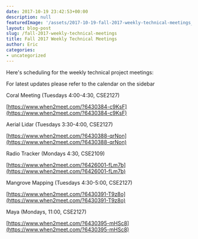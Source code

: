 ```yaml
---
date: 2017-10-19 23:42:53+00:00
description: null
featuredImage: '/assets/2017-10-19-fall-2017-weekly-technical-meetings_weekly_meeting.jpg'
layout: blog-post
slug: /fall-2017-weekly-technical-meetings
title: Fall 2017 Weekly Technical Meetings
author: Eric
categories:
- uncategorized
---
```


Here's scheduling for the weekly technical project meetings:




For latest updates please refer to the calendar on the sidebar






Coral Meeting (Tuesdays 4:00-4:30, CSE2127)


[https://www.when2meet.com/?6430384-c9KsF](https://www.when2meet.com/?6430384-c9KsF)







Aerial Lidar (Tuesdays 3:30-4:00, CSE2127)




[https://www.when2meet.com/?6430388-qrNon](https://www.when2meet.com/?6430388-qrNon)







Radio Tracker (Mondays 4:30, CSE2109)




[https://www.when2meet.com/?6426001-fLm7b](https://www.when2meet.com/?6426001-fLm7b)







Mangrove Mapping (Tuesdays 4:30-5:00, CSE2127)




[https://www.when2meet.com/?6430391-T9z8o](https://www.when2meet.com/?6430391-T9z8o)







Maya (Mondays, 11:00, CSE2127)




[https://www.when2meet.com/?6430395-mHSc8](https://www.when2meet.com/?6430395-mHSc8)



